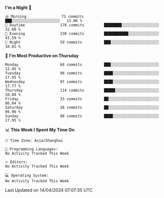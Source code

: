 <!--START_SECTION:waka-->
**I'm a Night 🦉** 

```text
🌞 Morning                71 commits          ███░░░░░░░░░░░░░░░░░░░░░░   13.00 % 
🌆 Daytime                178 commits         ████████░░░░░░░░░░░░░░░░░   32.60 % 
🌃 Evening                238 commits         ███████████░░░░░░░░░░░░░░   43.59 % 
🌙 Night                  59 commits          ███░░░░░░░░░░░░░░░░░░░░░░   10.81 % 
```
📅 **I'm Most Productive on Thursday** 

```text
Monday                   68 commits          ███░░░░░░░░░░░░░░░░░░░░░░   12.45 % 
Tuesday                  98 commits          ████░░░░░░░░░░░░░░░░░░░░░   17.95 % 
Wednesday                97 commits          ████░░░░░░░░░░░░░░░░░░░░░   17.77 % 
Thursday                 114 commits         █████░░░░░░░░░░░░░░░░░░░░   20.88 % 
Friday                   33 commits          ██░░░░░░░░░░░░░░░░░░░░░░░   06.04 % 
Saturday                 38 commits          ██░░░░░░░░░░░░░░░░░░░░░░░   06.96 % 
Sunday                   98 commits          ████░░░░░░░░░░░░░░░░░░░░░   17.95 % 
```


📊 **This Week I Spent My Time On** 

```text
🕑︎ Time Zone: Asia/Shanghai

💬 Programming Languages: 
No Activity Tracked This Week

🔥 Editors: 
No Activity Tracked This Week

💻 Operating System: 
No Activity Tracked This Week
```


 Last Updated on 14/04/2024 07:07:35 UTC
<!--END_SECTION:waka-->